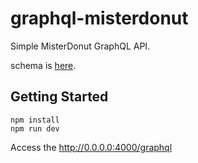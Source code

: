 # graphql-misterdonut

Simple MisterDonut GraphQL API.

schema is [here](./src/schema/schema.graphql).

## Getting Started

```
npm install
npm run dev
```

Access the http://0.0.0.0:4000/graphql
